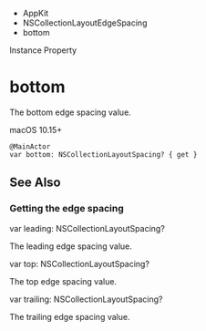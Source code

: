 

- AppKit
- NSCollectionLayoutEdgeSpacing
-  bottom 

Instance Property

# bottom

The bottom edge spacing value.

macOS 10.15+

``` source
@MainActor
var bottom: NSCollectionLayoutSpacing? { get }
```

## See Also

### Getting the edge spacing

var leading: NSCollectionLayoutSpacing?

The leading edge spacing value.

var top: NSCollectionLayoutSpacing?

The top edge spacing value.

var trailing: NSCollectionLayoutSpacing?

The trailing edge spacing value.

